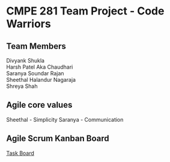 # CMPE 281 Team Project - Code Warriors


## Team Members

Divyank Shukla  
Harsh Patel Aka Chaudhari  
Saranya Soundar Rajan  
Sheethal Halandur Nagaraja  
Shreya Shah

## Agile core values

Sheethal - Simplicity
Saranya - Communication


## Agile Scrum Kanban Board

[Task Board](https://github.com/nguyensjsu/fa18-281-code-warriors/projects/1)

